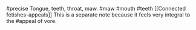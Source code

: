 #precise 
Tongue, teeth, throat, maw. #maw #mouth #teeth
[[Connected fetishes-appeals]] 
This is a separate note because it feels very integral to the #appeal of vore.